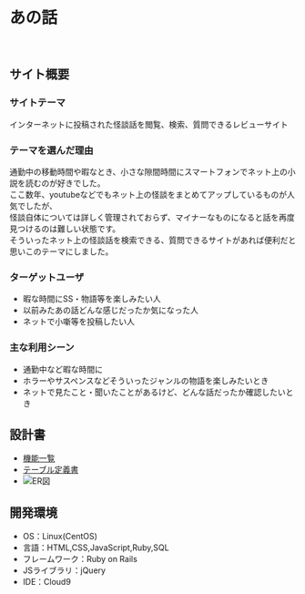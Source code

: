# あの話
​
## サイト概要
### サイトテーマ
インターネットに投稿された怪談話を閲覧、検索、質問できるレビューサイト
​
### テーマを選んだ理由
通勤中の移動時間や暇なとき、小さな隙間時間にスマートフォンでネット上の小説を読むのが好きでした。<br>
ここ数年、youtubeなどでもネット上の怪談をまとめてアップしているものが人気でしたが、<br>
怪談自体については詳しく管理されておらず、マイナーなものになると話を再度見つけるのは難しい状態です。<br>
そういったネット上の怪談話を検索できる、質問できるサイトがあれば便利だと思いこのテーマにしました。
​
### ターゲットユーザ
- 暇な時間にSS・物語等を楽しみたい人
- 以前みたあの話どんな感じだったか気になった人
- ネットで小噺等を投稿したい人
​
### 主な利用シーン
- 通勤中など暇な時間に<br>
- ホラーやサスペンスなどそういったジャンルの物語を楽しみたいとき<br>
- ネットで見たこと・聞いたことがあるけど、どんな話だったか確認したいとき
​
## 設計書
- [機能一覧](https://docs.google.com/spreadsheets/d/1bf-Du38NAoCDR-x_YFfxgZ_sqYziuR-1UfpgLvPjTZE/edit?usp=sharing)
- [テーブル定義書](https://docs.google.com/spreadsheets/d/1ZLhefhGdpIp6D3AKbPPYkiLbhfOzk_BCJT19KDP5XLk/edit?usp=sharing)
- ![ER図](https://drive.google.com/file/d/1jrmuA4m-TZlqWcTMx56NAFlfrVTycqfw/view?usp=sharing)
​
## 開発環境
- OS：Linux(CentOS)
- 言語：HTML,CSS,JavaScript,Ruby,SQL
- フレームワーク：Ruby on Rails
- JSライブラリ：jQuery
- IDE：Cloud9
​
